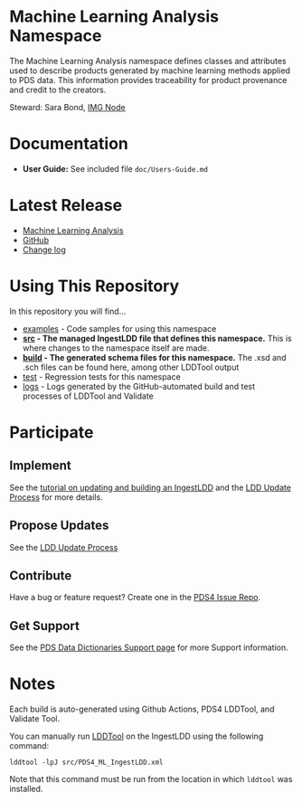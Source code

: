 # Machine Learning Analysis Namespace

The Machine Learning Analysis namespace defines classes and
attributes used to describe products generated by machine learning
methods applied to PDS data.  This information provides traceability
for product provenance and credit to the creators.

Steward: Sara Bond, [IMG Node](https://pds-imaging.jpl.nasa.gov/)


# Documentation

* **User Guide:** See included file `doc/Users-Guide.md`


# Latest Release

* [Machine Learning Analysis](https://pds.nasa.gov/datastandards/dictionaries/#ml)
* [GitHub](../../releases/latest)
* [Change log](CHANGELOG.md)


# Using This Repository

In this repository you will find...
* [examples](examples) - Code samples for using this namespace
* **[src](src) - The managed IngestLDD file that defines this namespace.** This is where changes to the namespace itself are made.
* **[build](build) - The generated schema files for this namespace.** The .xsd and .sch files can be found here, among other LDDTool output
* [test](test) - Regression tests for this namespace
* [logs](logs) - Logs generated by the GitHub-automated build and test processes of LDDTool and Validate


# Participate

## Implement

See the [tutorial on updating and building an
IngestLDD](https://pds-data-dictionaries.github.io/support/tutorials.html#ldd-update-and-build-tutorial)
and the [LDD Update
Process](https://pds-data-dictionaries.github.io/development/ldd-update.html)
for more details.

## Propose Updates
See the [LDD Update Process](https://pds-data-dictionaries.github.io/development/ldd-update.html)

## Contribute
Have a bug or feature request? Create one in the [PDS4 Issue Repo](https://github.com/pds-data-dictionaries/PDS4-LDD-Issue-Repo/issues/new/choose).

## Get Support
See the [PDS Data Dictionaries Support page](https://pds-data-dictionaries.github.io/support/contribute.html) for more Support information.


# Notes

Each build is auto-generated using Github Actions, PDS4 LDDTool, and Validate Tool.

You can manually run [LDDTool](https://nasa-pds.github.io/pds4-information-model/model-lddtool/index.html) on the IngestLDD using the following command:
```
lddtool -lpJ src/PDS4_ML_IngestLDD.xml
```
Note that this command must be run from the location in which `lddtool` was installed.
